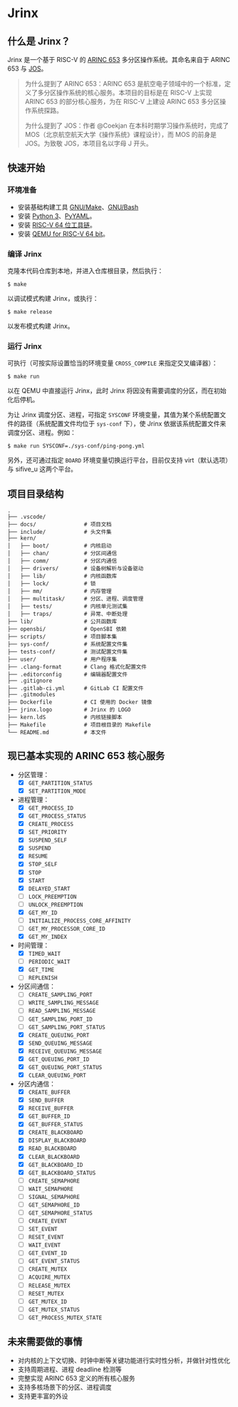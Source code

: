 # Jrinx

## 什么是 Jrinx？

Jrinx 是一个基于 RISC-V 的 [ARINC 653](https://wikipedia.org/wiki/ARINC_653) 多分区操作系统。其命名来自于 ARINC 653 与 [JOS](https://pdos.csail.mit.edu/6.828/2014/overview.html)。

> 为什么提到了 ARINC 653：ARINC 653 是航空电子领域中的一个标准，定义了多分区操作系统的核心服务。本项目的目标是在 RISC-V 上实现 ARINC 653 的部分核心服务，为在 RISC-V 上建设 ARINC 653 多分区操作系统探路。
>
> 为什么提到了 JOS：作者 @Coekjan 在本科时期学习操作系统时，完成了 MOS（北京航空航天大学《操作系统》课程设计），而 MOS 的前身是 JOS。为致敬 JOS，本项目名以字母 J 开头。

## 快速开始

### 环境准备

- 安装基础构建工具 [GNU/Make](https://www.gnu.org/software/make/)、[GNU/Bash](https://www.gnu.org/software/bash/)
- 安装 [Python 3](https://www.python.org/)、[PyYAML](https://pyyaml.org/)。
- 安装 [RISC-V 64 位工具链](https://github.com/riscv-collab/riscv-gnu-toolchain)。
- 安装 [QEMU for RISC-V 64 bit](https://github.com/qemu/qemu)。

### 编译 Jrinx

克隆本代码仓库到本地，并进入仓库根目录，然后执行：

```console
$ make
```

以调试模式构建 Jrinx，或执行：

```console
$ make release
```

以发布模式构建 Jrinx。

### 运行 Jrinx

可执行（可按实际设置恰当的环境变量 `CROSS_COMPILE` 来指定交叉编译器）：

```console
$ make run
```

以在 QEMU 中直接运行 Jrinx，此时 Jrinx 将因没有需要调度的分区，而在初始化后停机。

为让 Jrinx 调度分区、进程，可指定 `SYSCONF` 环境变量，其值为某个系统配置文件的路径（系统配置文件均位于 `sys-conf` 下），使 Jrinx 依据该系统配置文件来调度分区、进程。例如：

```console
$ make run SYSCONF=./sys-conf/ping-pong.yml
```

另外，还可通过指定 `BOARD` 环境变量切换运行平台，目前仅支持 virt（默认选项）与 sifive_u 这两个平台。

## 项目目录结构

```plaintext
.
├── .vscode/
├── docs/               # 项目文档
├── include/            # 头文件集
├── kern/
│   ├── boot/           # 内核启动
│   ├── chan/           # 分区间通信
│   ├── comm/           # 分区内通信
│   ├── drivers/        # 设备树解析与设备驱动
│   ├── lib/            # 内核函数库
│   ├── lock/           # 锁
│   ├── mm/             # 内存管理
│   ├── multitask/      # 分区、进程、调度管理
│   ├── tests/          # 内核单元测试集
│   ├── traps/          # 异常、中断处理
├── lib/                # 公共函数库
├── opensbi/            # OpenSBI 依赖
├── scripts/            # 项目脚本集
├── sys-conf/           # 系统配置文件集
├── tests-conf/         # 测试配置文件集
├── user/               # 用户程序集
├── .clang-format       # Clang 格式化配置文件
├── .editorconfig       # 编辑器配置文件
├── .gitignore
├── .gitlab-ci.yml      # GitLab CI 配置文件
├── .gitmodules
├── Dockerfile          # CI 使用的 Docker 镜像
├── jrinx.logo          # Jrinx 的 LOGO
├── kern.ldS            # 内核链接脚本
├── Makefile            # 项目根目录的 Makefile
└── README.md           # 本文件
```

## 现已基本实现的 ARINC 653 核心服务

- 分区管理：
  - [x] `GET_PARTITION_STATUS`
  - [x] `SET_PARTITION_MODE`
- 进程管理：
  - [x] `GET_PROCESS_ID`
  - [x] `GET_PROCESS_STATUS`
  - [x] `CREATE_PROCESS`
  - [x] `SET_PRIORITY`
  - [x] `SUSPEND_SELF`
  - [x] `SUSPEND`
  - [x] `RESUME`
  - [x] `STOP_SELF`
  - [x] `STOP`
  - [x] `START`
  - [x] `DELAYED_START`
  - [ ] `LOCK_PREEMPTION`
  - [ ] `UNLOCK_PREEMPTION`
  - [x] `GET_MY_ID`
  - [ ] `INITIALIZE_PROCESS_CORE_AFFINITY`
  - [ ] `GET_MY_PROCESSOR_CORE_ID`
  - [x] `GET_MY_INDEX`
- 时间管理：
  - [x] `TIMED_WAIT`
  - [ ] `PERIODIC_WAIT`
  - [x] `GET_TIME`
  - [ ] `REPLENISH`
- 分区间通信：
  - [ ] `CREATE_SAMPLING_PORT`
  - [ ] `WRITE_SAMPLING_MESSAGE`
  - [ ] `READ_SAMPLING_MESSAGE`
  - [ ] `GET_SAMPLING_PORT_ID`
  - [ ] `GET_SAMPLING_PORT_STATUS`
  - [x] `CREATE_QUEUING_PORT`
  - [x] `SEND_QUEUING_MESSAGE`
  - [x] `RECEIVE_QUEUING_MESSAGE`
  - [x] `GET_QUEUING_PORT_ID`
  - [x] `GET_QUEUING_PORT_STATUS`
  - [x] `CLEAR_QUEUING_PORT`
- 分区内通信：
  - [x] `CREATE_BUFFER`
  - [x] `SEND_BUFFER`
  - [x] `RECEIVE_BUFFER`
  - [x] `GET_BUFFER_ID`
  - [x] `GET_BUFFER_STATUS`
  - [x] `CREATE_BLACKBOARD`
  - [x] `DISPLAY_BLACKBOARD`
  - [x] `READ_BLACKBOARD`
  - [x] `CLEAR_BLACKBOARD`
  - [x] `GET_BLACKBOARD_ID`
  - [x] `GET_BLACKBOARD_STATUS`
  - [ ] `CREATE_SEMAPHORE`
  - [ ] `WAIT_SEMAPHORE`
  - [ ] `SIGNAL_SEMAPHORE`
  - [ ] `GET_SEMAPHORE_ID`
  - [ ] `GET_SEMAPHORE_STATUS`
  - [ ] `CREATE_EVENT`
  - [ ] `SET_EVENT`
  - [ ] `RESET_EVENT`
  - [ ] `WAIT_EVENT`
  - [ ] `GET_EVENT_ID`
  - [ ] `GET_EVENT_STATUS`
  - [ ] `CREATE_MUTEX`
  - [ ] `ACQUIRE_MUTEX`
  - [ ] `RELEASE_MUTEX`
  - [ ] `RESET_MUTEX`
  - [ ] `GET_MUTEX_ID`
  - [ ] `GET_MUTEX_STATUS`
  - [ ] `GET_PROCESS_MUTEX_STATE`

## 未来需要做的事情

- 对内核的上下文切换、时钟中断等关键功能进行实时性分析，并做针对性优化
- 支持周期进程、进程 deadline 检测等
- 完整实现 ARINC 653 定义的所有核心服务
- 支持多核场景下的分区、进程调度
- 支持更丰富的外设
